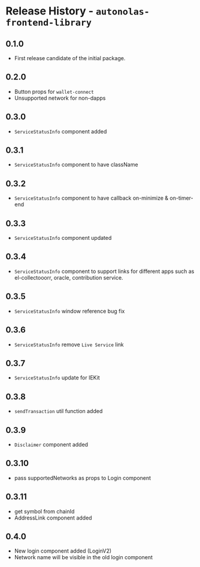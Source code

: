 # Release History - `autonolas-frontend-library`

## 0.1.0

- First release candidate of the initial package.

## 0.2.0

- Button props for `wallet-connect`
- Unsupported network for non-dapps

## 0.3.0

- `ServiceStatusInfo` component added

## 0.3.1

- `ServiceStatusInfo` component to have className

## 0.3.2

- `ServiceStatusInfo` component to have callback on-minimize & on-timer-end

## 0.3.3

- `ServiceStatusInfo` component updated

## 0.3.4

- `ServiceStatusInfo` component to support links for different apps such as el-collectooorr, oracle, contribution service.

## 0.3.5

- `ServiceStatusInfo` window reference bug fix

## 0.3.6

- `ServiceStatusInfo` remove `Live Service` link

## 0.3.7

- `ServiceStatusInfo` update for IEKit

## 0.3.8

- `sendTransaction` util function added

## 0.3.9

- `Disclaimer` component added

## 0.3.10

- pass supportedNetworks as props to Login component

## 0.3.11

- get symbol from chainId
- AddressLink component added

## 0.4.0

- New login component added (LoginV2)
- Network name will be visible in the old login component
